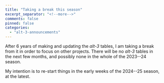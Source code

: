 ```yaml
---
title: "Taking a break this season"
excerpt_separator: "<!--more-->"
comments: false
pinned: false
categories:
  - "alt-3-announcements"
---
```


After 6 years of making and updating the _alt-3_ tables, I am taking a break from it in order to focus on other projects.  There will be no _alt-3_ tables in the next few months, and possibly none in the whole of the 2023--24 season. 

My intention is to re-start things in the early weeks of the 2024--25 season, at the latest. 


